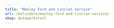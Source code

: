 ```yaml
---
title: "Manley Ford and Linclon Service"
url: /belvidere/manley-ford-and-linclon-service/
shop: Autowerkstatt
---
```

